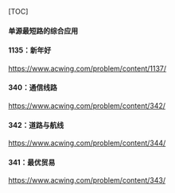 [TOC]



#### 单源最短路的综合应用





#### 1135：新年好

https://www.acwing.com/problem/content/1137/









#### 340：通信线路

https://www.acwing.com/problem/content/342/









#### 342：道路与航线

https://www.acwing.com/problem/content/344/











#### 341：最优贸易

https://www.acwing.com/problem/content/343/





































